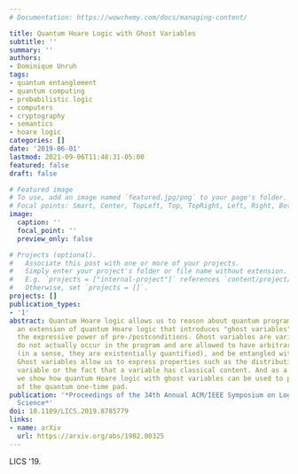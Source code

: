 ```yaml
---
# Documentation: https://wowchemy.com/docs/managing-content/

title: Quantum Hoare Logic with Ghost Variables
subtitle: ''
summary: ''
authors:
- Dominique Unruh
tags:
- quantum entanglement
- quantum computing
- probabilistic logic
- computers
- cryptography
- semantics
- hoare logic
categories: []
date: '2019-06-01'
lastmod: 2021-09-06T11:48:31-05:00
featured: false
draft: false

# Featured image
# To use, add an image named `featured.jpg/png` to your page's folder.
# Focal points: Smart, Center, TopLeft, Top, TopRight, Left, Right, BottomLeft, Bottom, BottomRight.
image:
  caption: ''
  focal_point: ''
  preview_only: false

# Projects (optional).
#   Associate this post with one or more of your projects.
#   Simply enter your project's folder or file name without extension.
#   E.g. `projects = ["internal-project"]` references `content/project/deep-learning/index.md`.
#   Otherwise, set `projects = []`.
projects: []
publication_types:
- '1'
abstract: Quantum Hoare logic allows us to reason about quantum programs. We present
  an extension of quantum Hoare logic that introduces "ghost variables" to extend
  the expressive power of pre-/postconditions. Ghost variables are variables that
  do not actually occur in the program and are allowed to have arbitrary quantum states
  (in a sense, they are existentially quantified), and be entangled with program variables.
  Ghost variables allow us to express properties such as the distribution of a program
  variable or the fact that a variable has classical content. And as a case study,
  we show how quantum Hoare logic with ghost variables can be used to prove the security
  of the quantum one-time pad.
publication: '*Proceedings of the 34th Annual ACM/IEEE Symposium on Logic in Computer
  Science*'
doi: 10.1109/LICS.2019.8785779
links:
- name: arXiv
  url: https://arxiv.org/abs/1902.00325
---
```

LICS '19. 
